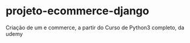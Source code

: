 # projeto-ecommerce-django
Criação de um e commerce, a partir do Curso de Python3 completo, da udemy
